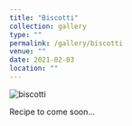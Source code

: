 ```yaml
---
title: "Biscotti"
collection: gallery
type: ""
permalink: /gallery/biscotti
venue: ""
date: 2021-02-03
location: ""
---
```


![biscotti](/gallery/biscotti.jpeg)

Recipe to come soon...
